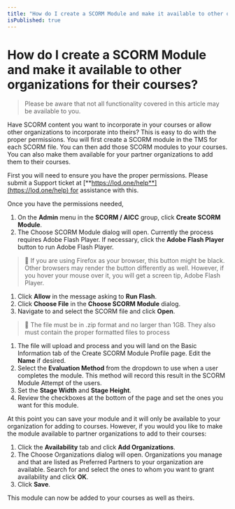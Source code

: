 ```yaml
---
title: "How do I create a SCORM Module and make it available to other organizations for their courses?"
isPublished: true
---
```


# How do I create a SCORM Module and make it available to other organizations for their courses?

> Please be aware that not all functionality covered in this article may be available to you.

Have SCORM content you want to incorporate in your courses or allow other organizations to incorporate into theirs? This is easy to do with the proper permissions. You will first create a SCORM module in the TMS for each SCORM file. You can then add those SCORM modules to your courses. You can also make them available for your partner organizations to add them to their courses. 

First you will need to ensure you have the proper permissions. Please submit a Support ticket at [**https://lod.one/help**](https://lod.one/help) for assistance with this.

Once you have the permissions needed,

1. On the **Admin** menu in the **SCORM / AICC** group, click **Create SCORM Module**.
1. The Choose SCORM Module dialog will open. Currently the process requires Adobe Flash Player. If necessary, click the **Adobe Flash Player** button to run Adobe Flash Player. 

> :small_blue_diamond: If you are using Firefox as your browser, this button might be black. Other browsers may render the button differently as well. However, if you hover your mouse over it, you will get a screen tip, Adobe Flash Player.

1. Click **Allow** in the message asking to **Run Flash**.
1. Click **Choose File** in the **Choose SCORM Module** dialog.
1. Navigate to and select the SCORM file and click **Open**. 

> :small_blue_diamond: The file must be in .zip format and no larger than 1GB. They also must contain the proper formatted files to process

1. The file will upload and process and you will land on the Basic Information tab of the Create SCORM Module Profile page. Edit the **Name** if desired.
1. Select the **Evaluation Method** from the dropdown to use when a user completes the module. This method will record this result in the SCORM Module Attempt of the users.
1. Set the **Stage Width** and **Stage Height**.
1. Review the checkboxes at the bottom of the page and set the ones you want for this module.

At this point you can save your module and it will only be available to your organization for adding to courses. However, if you would you like to make the module available to partner organizations to add to their courses:

1. Click the **Availability** tab and click **Add Organizations**.
1. The Choose Organizations dialog will open. Organizations you manage and that are listed as Preferred Partners to your organization are available. Search for and select the ones to whom you want to grant availability and click **OK**.
1. Click **Save**.

This module can now be added to your courses as well as theirs.
